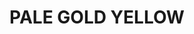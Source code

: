 ---
layout: product
title: "PALE GOLD YELLOW"
price: "300" 
desc: "Akrilna boja 17mL - Metalik"
img_path: "/assets/img/AMMO.F-517.webp"
brand: "AMMO"
available: false
special_offer: false
new: false
soon: false
cat: "020000"
subcat: "020100"
subsubcat: "020101"
sifra: "AMMO.F-517"
popular: false
spec: false
---